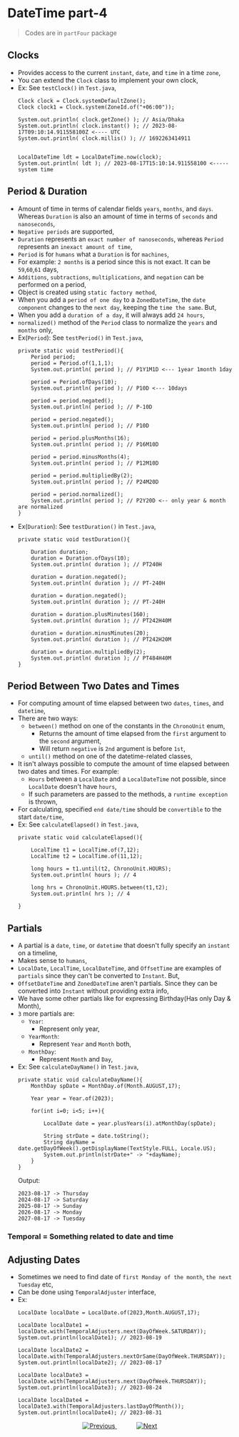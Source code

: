 

# DateTime part-4

> Codes are in `partFour` package


## Clocks
- Provides access to the current `instant`, `date`, and `time` in a time `zone`,
- You can extend the `Clock` class to implement your own clock,
- Ex: See `testClock()` in `Test.java`,
    ```
    Clock clock = Clock.systemDefaultZone();
    Clock clock1 = Clock.system(ZoneId.of("+06:00")); 
    
    System.out.println( clock.getZone() ); // Asia/Dhaka
    System.out.println( clock.instant() ); // 2023-08-17T09:10:14.911558100Z <---- UTC
    System.out.println( clock.millis() ); // 1692263414911
    
    
    LocalDateTime ldt = LocalDateTime.now(clock);
    System.out.println( ldt ); // 2023-08-17T15:10:14.911558100 <----- system time
    ```


## Period & Duration
- Amount of time in terms of calendar fields `years`, `months`, and `days`. Whereas `Duration` is also an amount of time in terms of `seconds` and `nanoseconds`,
- `Negative periods` are supported,
- `Duration` represents an `exact number of nanoseconds`, whereas `Period` represents an `inexact amount of time`,
- `Period` is for `humans` what a `Duration` is for `machines`,
- For example: `2 months` is a period since this is not exact. It can be `59`,`60`,`61` days,
- `Additions`, `subtractions`, `multiplications`, and `negation` can be performed on a period,
- Object is created using `static factory method`,
- When you add a `period of one day` to a `ZonedDateTime`, the `date component` changes to the `next day`, keeping the `time the same`. But,
- When you add a `duration of a day`, it will always add `24 hours`,
- `normalized()` method of the `Period` class to normalize the `years` and `months` only,
- Ex(`Period`): See `testPeriod()` in `Test.java`,
  ```
  private static void testPeriod(){  
      Period period;
      period = Period.of(1,1,1);
      System.out.println( period ); // P1Y1M1D <--- 1year 1month 1day
  
      period = Period.ofDays(10);
      System.out.println( period ); // P10D <--- 10days
  
      period = period.negated();
      System.out.println( period ); // P-10D
  
      period = period.negated();
      System.out.println( period ); // P10D
  
      period = period.plusMonths(16);
      System.out.println( period ); // P16M10D
  
      period = period.minusMonths(4);
      System.out.println( period ); // P12M10D
  
      period = period.multipliedBy(2);
      System.out.println( period ); // P24M20D
  
      period = period.normalized();
      System.out.println( period ); // P2Y20D <-- only year & month are normalized  
  }
  ```
- Ex(`Duration`): See `testDuration()` in `Test.java`,
  ```
  private static void testDuration(){
  
      Duration duration;
      duration = Duration.ofDays(10);
      System.out.println( duration ); // PT240H
  
      duration = duration.negated();
      System.out.println( duration ); // PT-240H
  
      duration = duration.negated();
      System.out.println( duration ); // PT-240H
  
      duration = duration.plusMinutes(160);
      System.out.println( duration ); // PT242H40M
  
      duration = duration.minusMinutes(20);
      System.out.println( duration ); // PT242H20M
  
      duration = duration.multipliedBy(2);
      System.out.println( duration ); // PT484H40M
  }
  ```

## Period Between Two Dates and Times
- For computing amount of time elapsed between two `dates`, `times`, and `datetime`,
- There are two ways:
  - `between()` method on one of the constants in the `ChronoUnit` enum,
    - Returns the amount of time elapsed from the `first` argument to the `second` argument,
    - Will return `negative` is `2nd` argument is before `1st`,
  - `until()` method on one of the datetime-related classes,
- It isn't always possible to compute the amount of time elapsed between two dates and times. For example:
  - `Hours` between a `LocalDate` and a `LocalDateTime` not possible, since `LocalDate` doesn't have `hours`, 
  - If such parameters are passed to the methods, a `runtime exception` is thrown,
- For calculating, specified `end date/time` should be `convertible` to the start `date/time`,
- Ex: See `calculateElapsed()` in `Test.java`,
  ```
  private static void calculateElapsed(){
  
      LocalTime t1 = LocalTime.of(7,12);
      LocalTime t2 = LocalTime.of(11,12);
  
      long hours = t1.until(t2, ChronoUnit.HOURS);
      System.out.println( hours ); // 4
  
      long hrs = ChronoUnit.HOURS.between(t1,t2);
      System.out.println( hrs ); // 4
  
  }
  ```

## Partials
- A partial is a `date`, `time`, or `datetime` that doesn't fully specify an `instant` on a timeline,
- Makes sense to `humans`,
- `LocalDate`, `LocalTime`, `LocalDateTime`, and `OffsetTime` are examples of `partials` since they can't be converted to `Instant`. But,
- `OffsetDateTime` and `ZonedDateTime` aren't partials. Since they can be converted into `Instant` without providing extra info,
- We have some other partials like for expressing Birthday(Has only Day & Month),
- `3` more partials are:
  - `Year`:
    - Represent only year,
  - `YearMonth`:
    - Represent `Year` and `Month` both,
  - `MonthDay`:
    - Represent `Month` and `Day`,
- Ex: See `calculateDayName()` in `Test.java`,
  ```
  private static void calculateDayName(){
      MonthDay spDate = MonthDay.of(Month.AUGUST,17);
  
      Year year = Year.of(2023);
  
      for(int i=0; i<5; i++){
  
          LocalDate date = year.plusYears(i).atMonthDay(spDate);
  
          String strDate = date.toString();
          String dayName = date.getDayOfWeek().getDisplayName(TextStyle.FULL, Locale.US);
          System.out.println(strDate+" -> "+dayName);
      }
  }
  ```
  Output:
  ```
  2023-08-17 -> Thursday
  2024-08-17 -> Saturday
  2025-08-17 -> Sunday
  2026-08-17 -> Monday
  2027-08-17 -> Tuesday
  ```

### Temporal = Something related to date and time

## Adjusting Dates
- Sometimes we need to find date of `first Monday of the month`, `the next Tuesday` etc,
- Can be done using `TemporalAdjuster` interface,
- Ex:
  ```
  LocalDate localDate = LocalDate.of(2023,Month.AUGUST,17);
  
  LocalDate localDate1 = localDate.with(TemporalAdjusters.next(DayOfWeek.SATURDAY));
  System.out.println(localDate1); // 2023-08-19
  
  LocalDate localDate2 = localDate.with(TemporalAdjusters.nextOrSame(DayOfWeek.THURSDAY));
  System.out.println(localDate2); // 2023-08-17
  
  LocalDate localDate3 = localDate.with(TemporalAdjusters.next(DayOfWeek.THURSDAY));
  System.out.println(localDate3); // 2023-08-24
  
  LocalDate localDate4 = localDate3.with(TemporalAdjusters.lastDayOfMonth());
  System.out.println(localDate4); // 2023-08-31
  ```

    
    
    
<!-- bottom_nav_bar_1243 -->
<div align="center">
<a href="../datetime/part3/">
    <img src="https://img.shields.io/badge/◀%20Previous-blue?style=for-the-badge" alt="Previous">
</a>
&nbsp;&nbsp;&nbsp;&nbsp;&nbsp;&nbsp;&nbsp;&nbsp;&nbsp;&nbsp;
<a href="../datetime/part5/">
    <img src="https://img.shields.io/badge/Next%20▶-blue?style=for-the-badge" alt="Next">
</a>
</div>
<!-- bottom_nav_bar_1243 -->
    